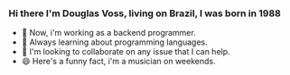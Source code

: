 <!--
**dougvoss/dougvoss** is a ✨ _special_ ✨ repository because its `README.md` (this file) appears on your GitHub profile.

Here are some ideas to get you started:

- 🔭 I’m currently working on ...
- 🌱 I’m currently learning ...
- 👯 I’m looking to collaborate on ...
- 🤔 I’m looking for help with ...
- 💬 Ask me about ...
- 📫 How to reach me: ...
- 😄 Pronouns: ...
- ⚡ Fun fact: ...
-->

### Hi there I'm Douglas Voss, living on Brazil, I was born in 1988

 - 🔭 Now, i'm working as a backend programmer. 
 - 🌱 Always learning about programming languages.
 - 👯 I'm looking to collaborate on any issue that I can help.
 - 😄 Here's a funny fact, i'm a musician on weekends.
